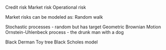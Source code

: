 Credit risk
Market risk
Operational risk

Market risks can be modeled as:
Random walk

Stochastic processes - random but has target
Geometric Brownian Motion
Ornstein-Uhlenbeck process - the drunk man with a dog

Black Derman Toy tree
Black Scholes model